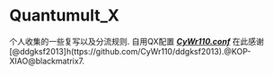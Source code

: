 # Quantumult_X

个人收集的一些复写以及分流规则.
自用QX配置 [***CyWr110.conf***](https://github.com/CyWr110/Quantumult_X/blob/main/CyWr110.conf)
在此感谢[@ddgksf2013]h(ttps://github.com/CyWr110/ddgksf2013).@KOP-XIAO@blackmatrix7.

